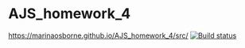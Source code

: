 # AJS_homework_4
https://marinaosborne.github.io/AJS_homework_4/src/
[![Build status](https://ci.appveyor.com/api/projects/status/uhtd2l2bh46shffo?svg=true)](https://ci.appveyor.com/project/MarinaOsborne/ajs-homework-4)
